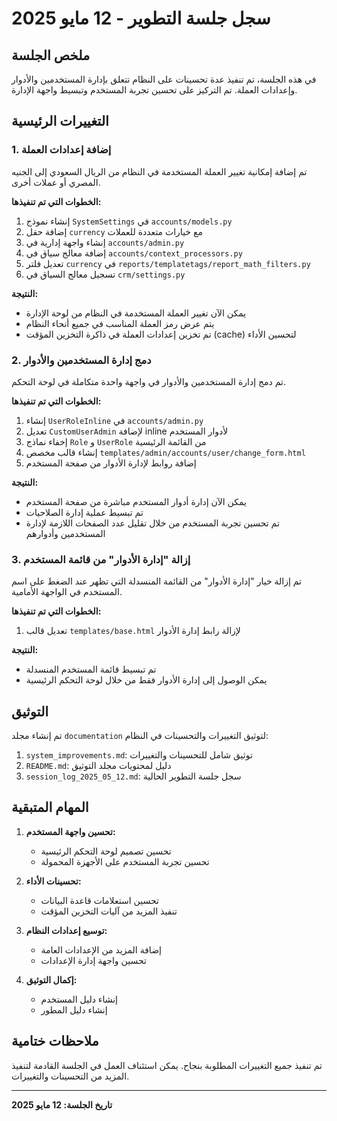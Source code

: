 # سجل جلسة التطوير - 12 مايو 2025

## ملخص الجلسة

في هذه الجلسة، تم تنفيذ عدة تحسينات على النظام تتعلق بإدارة المستخدمين والأدوار وإعدادات العملة. تم التركيز على تحسين تجربة المستخدم وتبسيط واجهة الإدارة.

## التغييرات الرئيسية

### 1. إضافة إعدادات العملة

تم إضافة إمكانية تغيير العملة المستخدمة في النظام من الريال السعودي إلى الجنيه المصري أو عملات أخرى.

**الخطوات التي تم تنفيذها:**
1. إنشاء نموذج `SystemSettings` في `accounts/models.py`
2. إضافة حقل `currency` مع خيارات متعددة للعملات
3. إنشاء واجهة إدارية في `accounts/admin.py`
4. إضافة معالج سياق في `accounts/context_processors.py`
5. تعديل فلتر `currency` في `reports/templatetags/report_math_filters.py`
6. تسجيل معالج السياق في `crm/settings.py`

**النتيجة:**
- يمكن الآن تغيير العملة المستخدمة في النظام من لوحة الإدارة
- يتم عرض رمز العملة المناسب في جميع أنحاء النظام
- تم تخزين إعدادات العملة في ذاكرة التخزين المؤقت (cache) لتحسين الأداء

### 2. دمج إدارة المستخدمين والأدوار

تم دمج إدارة المستخدمين والأدوار في واجهة واحدة متكاملة في لوحة التحكم.

**الخطوات التي تم تنفيذها:**
1. إنشاء `UserRoleInline` في `accounts/admin.py`
2. تعديل `CustomUserAdmin` لإضافة inline لأدوار المستخدم
3. إخفاء نماذج `Role` و `UserRole` من القائمة الرئيسية
4. إنشاء قالب مخصص `templates/admin/accounts/user/change_form.html`
5. إضافة روابط لإدارة الأدوار من صفحة المستخدم

**النتيجة:**
- يمكن الآن إدارة أدوار المستخدم مباشرة من صفحة المستخدم
- تم تبسيط عملية إدارة الصلاحيات
- تم تحسين تجربة المستخدم من خلال تقليل عدد الصفحات اللازمة لإدارة المستخدمين وأدوارهم

### 3. إزالة "إدارة الأدوار" من قائمة المستخدم

تم إزالة خيار "إدارة الأدوار" من القائمة المنسدلة التي تظهر عند الضغط على اسم المستخدم في الواجهة الأمامية.

**الخطوات التي تم تنفيذها:**
1. تعديل قالب `templates/base.html` لإزالة رابط إدارة الأدوار

**النتيجة:**
- تم تبسيط قائمة المستخدم المنسدلة
- يمكن الوصول إلى إدارة الأدوار فقط من خلال لوحة التحكم الرئيسية

## التوثيق

تم إنشاء مجلد `documentation` لتوثيق التغييرات والتحسينات في النظام:

1. `system_improvements.md`: توثيق شامل للتحسينات والتغييرات
2. `README.md`: دليل لمحتويات مجلد التوثيق
3. `session_log_2025_05_12.md`: سجل جلسة التطوير الحالية

## المهام المتبقية

1. **تحسين واجهة المستخدم:**
   - تحسين تصميم لوحة التحكم الرئيسية
   - تحسين تجربة المستخدم على الأجهزة المحمولة

2. **تحسينات الأداء:**
   - تحسين استعلامات قاعدة البيانات
   - تنفيذ المزيد من آليات التخزين المؤقت

3. **توسيع إعدادات النظام:**
   - إضافة المزيد من الإعدادات العامة
   - تحسين واجهة إدارة الإعدادات

4. **إكمال التوثيق:**
   - إنشاء دليل المستخدم
   - إنشاء دليل المطور

## ملاحظات ختامية

تم تنفيذ جميع التغييرات المطلوبة بنجاح. يمكن استئناف العمل في الجلسة القادمة لتنفيذ المزيد من التحسينات والتغييرات.

---

**تاريخ الجلسة: 12 مايو 2025**
